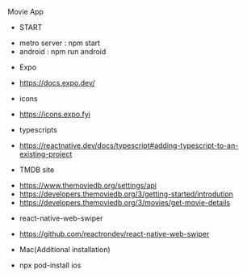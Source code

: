 Movie App

* START
- metro server : npm start
- android : npm run android




* Expo
- https://docs.expo.dev/

* icons
- https://icons.expo.fyi

* typescripts
- https://reactnative.dev/docs/typescript#adding-typescript-to-an-existing-project

* TMDB site
- https://www.themoviedb.org/settings/api
- https://developers.themoviedb.org/3/getting-started/introdution
- https://developers.themoviedb.org/3/movies/get-movie-details

* react-native-web-swiper
- https://github.com/reactrondev/react-native-web-swiper 




* Mac(Additional installation)
- npx pod-install ios


